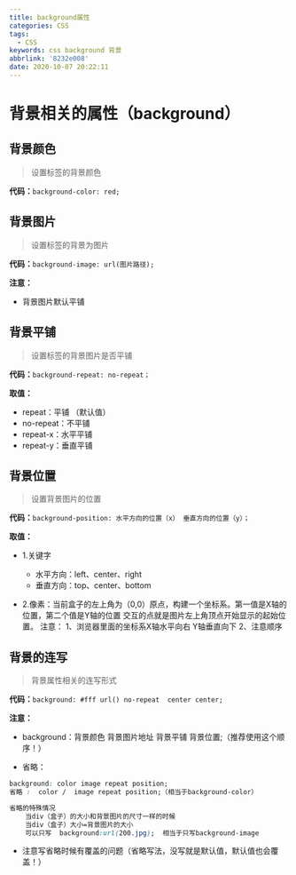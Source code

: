 ```yaml
---
title: background属性
categories: CSS
tags:
  - CSS
keywords: css background 背景
abbrlink: '8232e008'
date: 2020-10-07 20:22:11
---
```

# 背景相关的属性（background）

## 背景颜色

> 设置标签的背景颜色
<!--more-->
**代码：**`background-color: red;`

## 背景图片

> 设置标签的背景为图片

**代码：**`background-image: url(图片路径);`

**注意：**

- 背景图片默认平铺

## 背景平铺

> 设置标签的背景图片是否平铺

**代码：**`background-repeat: no-repeat；`

**取值：**

- repeat：平铺 （默认值）
- no-repeat：不平铺
- repeat-x：水平平铺
- repeat-y：垂直平铺

## 背景位置

> 设置背景图片的位置

**代码：**`background-position: 水平方向的位置（x） 垂直方向的位置（y）；`

**取值：**

- 1.关键字
  - 水平方向：left、center、right
  - 垂直方向：top、center、bottom

- 2.像素：当前盒子的左上角为（0,0）原点，构建一个坐标系。第一值是X轴的位置，第二个值是Y轴的位置 交互的点就是图片左上角顶点开始显示的起始位置。
  注意：
  	1、浏览器里面的坐标系X轴水平向右  Y轴垂直向下
  	2、注意顺序

## 背景的连写

> 背景属性相关的连写形式

**代码：**`background: #fff url() no-repeat  center center;`

**注意：**

- background：背景颜色 背景图片地址 背景平铺  背景位置;（推荐使用这个顺序！）

- 省略：

```css
background: color image repeat position;
省略 :  color /  image repeat position;（相当于background-color）

省略的特殊情况
	当div（盒子）的大小和背景图片的尺寸一样的时候
	当div（盒子）大小=背景图片的大小
	可以只写  background:url(200.jpg);  相当于只写background-image
```

- 注意写省略时候有覆盖的问题（省略写法，没写就是默认值，默认值也会覆盖！）
